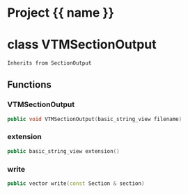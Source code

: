 <script setup>
import {useRoute} from 'vitepress'
const {path} = useRoute()
const tokens = path.split('/')
const words = tokens[2].split('-');
for (let i = 0; i < words.length; i++) {
    words[i] = words[i].charAt(0).toUpperCase() + words[i].slice(1);
    words[i] = words[i].replace('geode', 'Geode')
}
const name = words.join('-');
</script>
# Project {{ name }}

# class VTMSectionOutput


```cpp
Inherits from SectionOutput
```



## Functions

### VTMSectionOutput

```cpp
public void VTMSectionOutput(basic_string_view filename)
```


### extension

```cpp
public basic_string_view extension()
```


### write

```cpp
public vector write(const Section & section)
```




